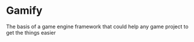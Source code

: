 Gamify
======

The basis of a game engine framework that could help any game project to get the things easier

